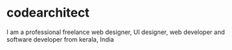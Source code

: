 # codearchitect
I am a professional freelance web designer, UI designer, web developer and software developer from kerala, India
